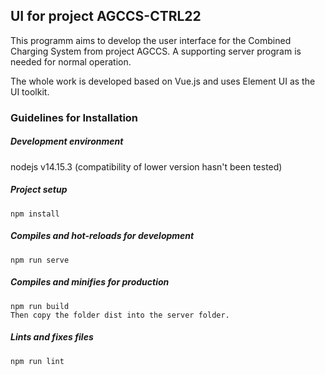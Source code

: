 ## UI for project AGCCS-CTRL22

This programm aims to develop the user interface for the Combined Charging System from project AGCCS. A supporting server program is needed for normal operation.

The whole work is developed based on Vue.js and uses Element UI as the UI toolkit.

### Guidelines for Installation


##### Development environment
nodejs v14.15.3 (compatibility of lower version hasn't been tested)

##### Project setup
```
npm install
```
##### Compiles and hot-reloads for development
```
npm run serve
```
##### Compiles and minifies for production
```
npm run build
Then copy the folder dist into the server folder.
```
##### Lints and fixes files
```
npm run lint
```
